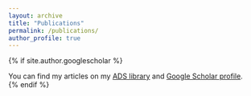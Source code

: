 ```yaml
---
layout: archive
title: "Publications"
permalink: /publications/
author_profile: true
---
```


{% if site.author.googlescholar %}
  <div class="wordwrap">You can find my articles on my <a href="https://ui.adsabs.harvard.edu/user/libraries/YQ1VR4NWSYCeoeWjadsqYw">ADS library</a> and <a href="{{site.author.googlescholar}}">Google Scholar profile</a>.</div>
{% endif %}

<!---
{% include base_path %}

{% for post in site.publications reversed %}
  {% include archive-single.html %}
{% endfor %}
--->
